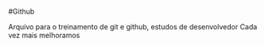 #Github

Arquivo para o treinamento de git e github, estudos de desenvolvedor
Cada vez mais melhoramos
